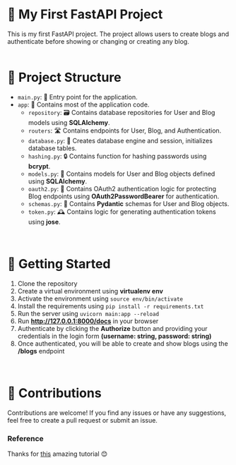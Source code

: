 # 🚀 My First FastAPI Project
This is my first FastAPI project. The project allows users to create blogs and authenticate before showing or changing or creating any blog.
<br />
<br />
# 📂 Project Structure
* `main.py`: 🚀 Entry point for the application.
* `app`: 📁 Contains most of the application code.
  * `repository`: 🗃️ Contains database repositories for User and Blog models using **SQLAlchemy**.
  * `routers`: 🛣️ Contains endpoints for User, Blog, and Authentication.
  * `database.py`: 💾 Creates database engine and session, initializes database tables.
  * `hashing.py`: 🔒 Contains function for hashing passwords using **bcrypt**.
  * `models.py`: 📝 Contains models for User and Blog objects defined using **SQLAlchemy**.
  * `oauth2.py`: 🔑 Contains OAuth2 authentication logic for protecting Blog endpoints using **OAuth2PasswordBearer** for authentication.
  * `schemas.py`: 📝 Contains **Pydantic** schemas for User and Blog objects.
  * `token.py`: 🕰️ Contains logic for generating authentication tokens using **jose**.
<br />

# 🚀 Getting Started
1. Clone the repository
2. Create a virtual environment using **virtualenv env**
3. Activate the environment using `source env/bin/activate`
4. Install the requirements using `pip install -r requirements.txt`
5. Run the server using `uvicorn main:app --reload`
6. Run **http://127.0.0.1:8000/docs** in your browser
7. Authenticate by clicking the **Authorize** button and providing your credentials in the login form **(username: string, password: string)**
8. Once authenticated, you will be able to create and show blogs using the **/blogs** endpoint
<br />

# 🤝 Contributions
Contributions are welcome! If you find any issues or have any suggestions, feel free to create a pull request or submit an issue.

### Reference
Thanks for [this](https://www.youtube.com/watch?v=7t2alSnE2-I&t=150s) amazing tutorial 😊
